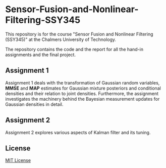 


# Sensor-Fusion-and-Nonlinear-Filtering-SSY345

This repository is for the course "Sensor Fusion and Nonlinear Filtering (SSY345)" at the Chalmers University of Technology.

The repository contains the code and the report for all the hand-in assignments and the final project.

## Assignment 1

Assignment 1 deals with the transformation of Gaussian random variables, **MMSE** and **MAP** estimates for Gaussian mixture posteriors and conditional densities and their relation to joint densities. Furthermore, the assignment investigates the machinery behind the Bayesian measurement updates for Gaussian densities in detail.

## Assignment 2

Assignment 2 explores various aspects of Kalman filter and its tuning.

## License

[MIT License](LICENSE)
